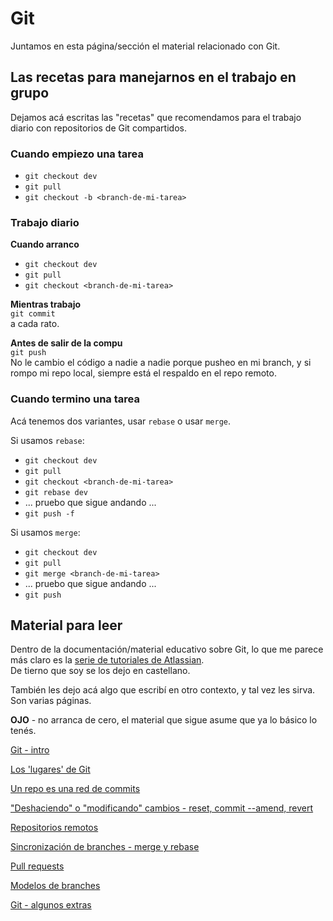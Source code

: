 # Git

Juntamos en esta página/sección el material relacionado con Git.

## Las recetas para manejarnos en el trabajo en grupo
Dejamos acá escritas las "recetas" que recomendamos para el trabajo diario con repositorios de Git compartidos.


### Cuando empiezo una tarea
- `git checkout dev`
- `git pull`
- `git checkout -b <branch-de-mi-tarea>`

### Trabajo diario
**Cuando arranco**
- `git checkout dev`
- `git pull`
- `git checkout <branch-de-mi-tarea>`

**Mientras trabajo**  
`git commit`  
a cada rato. 

**Antes de salir de la compu**  
`git push`  
No le cambio el código a nadie a nadie porque pusheo en mi branch, y si rompo mi repo local, siempre está el respaldo en el repo remoto.

### Cuando termino una tarea
Acá tenemos dos variantes, usar `rebase` o usar `merge`.

Si usamos `rebase`:
- `git checkout dev`
- `git pull`
- `git checkout <branch-de-mi-tarea>`
- `git rebase dev`
- ... pruebo que sigue andando ...
- `git push -f`

Si usamos `merge`:
- `git checkout dev`
- `git pull`
- `git merge <branch-de-mi-tarea>`
- ... pruebo que sigue andando ...
- `git push`


## Material para leer
Dentro de la documentación/material educativo sobre Git, lo que me parece más claro es la [serie de tutoriales de Atlassian](https://www.atlassian.com/es/git/tutorials).  
De tierno que soy se los dejo en castellano.

También les dejo acá algo que escribí en otro contexto, y tal vez les sirva. Son varias páginas.

**OJO** - no arranca de cero, el material que sigue asume que ya lo básico lo tenés.

[Git - intro](../recursos/git/git-intro)

[Los 'lugares' de Git](../recursos/git/git-espacios)

[Un repo es una red de commits](../recursos/git/git-commits)

["Deshaciendo" o "modificando" cambios - reset, commit --amend, revert](../recursos/git/git-reset)

[Repositorios remotos](../recursos/git/git-remote)

[Sincronización de branches - merge y rebase](../recursos/git/git-synchro-merge-rebase)

[Pull requests](../recursos/git/pull-requests)

[Modelos de branches](../recursos/git/branch-models)

[Git - algunos extras](../recursos/git/git-extras)


